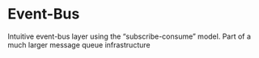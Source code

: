 # Event-Bus
Intuitive event-bus layer using the “subscribe-consume” model. Part of a much larger message queue infrastructure
